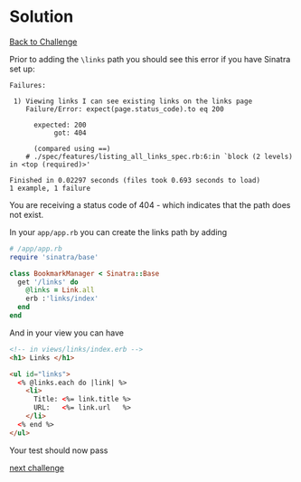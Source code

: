# Solution

[Back to Challenge](../10_creating_a_modular_sinatra_app.md)

Prior to adding the `\links` path you should see this error if you have Sinatra set up:

```
Failures:

 1) Viewing links I can see existing links on the links page
    Failure/Error: expect(page.status_code).to eq 200

      expected: 200
           got: 404

      (compared using ==)
    # ./spec/features/listing_all_links_spec.rb:6:in `block (2 levels) in <top (required)>'

Finished in 0.02297 seconds (files took 0.693 seconds to load)
1 example, 1 failure
```

You are receiving a status code of 404 - which indicates that the path does not exist.

In your `app/app.rb` you can create the links path by adding

```ruby
# /app/app.rb
require 'sinatra/base'

class BookmarkManager < Sinatra::Base
  get '/links' do
    @links = Link.all
    erb :'links/index'
  end
end
```

And in your view you can have

```html
<!-- in views/links/index.erb -->
<h1> Links </h1>

<ul id="links">
  <% @links.each do |link| %>
    <li>
      Title: <%= link.title %>
      URL:   <%= link.url   %>
    </li>
  <% end %>
</ul>
```

Your test should now pass

[next challenge](../11_.md)
